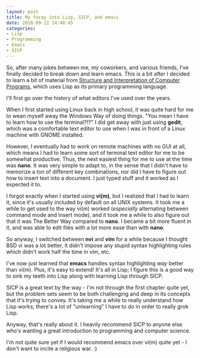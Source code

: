 ```yaml
---
layout: post
title: My foray into Lisp, SICP, and emacs
date: 2010-09-12 14:40:45
categories:
- Lisp
- Programming
- Emacs
- SICP
---
```


So, after many jokes between me, my coworkers, and various friends, I've
finally decided to break down and learn emacs.  This is a bit after I decided
to learn a bit of material from [Structure and Interpretation of Computer
Programs], which uses Lisp as its primary programming language.

I'll first go over the history of what editors I've used over the years.

When I first started using Linux back in high school, it was quite hard for
me to wean myself away the Windows Way of doing things.  "You mean I have to
learn how to use the terminal?!?"  I did get away with just using **gedit**,
which was a comfortable text editor to use when I was in front of a Linux
machine with GNOME installed.

However, I eventually had to work on remote machines with no GUI at all, which
means I had to learn some sort of terminal text editor for me to be somewhat
productive.  Thus, the next easiest thing for me to use at the time was
**nano**.  It was very simple to adapt to, in the sense that I didn't have
to memorize a ton of different key combinations, nor did I have to figure out
how to insert text into a document.  I just typed stuff and it worked as
I expected it to.

I forgot exactly when I started using **vi(m)**, but I realized that I had to
learn it, since it's usually included by default on all UNIX systems.  It took
me a while to get used to the way vi(m) worked (*especially* alternating
between command mode and insert mode), and it took me a while to also figure
out that it was The Better Way compared to **nano**.  I became a bit more
fluent in it, and was able to edit files with a lot more ease than with
**nano**.

So anyway, I switched between **nvi** and **vim** for a while because I thought
BSD vi was a lot better, it didn't impose any stupid syntax highlighting rules
which didn't work half the time in vim, etc.

I've now just learned that **emacs** handles syntax highlighting *way* better
than vi(m).  Plus, it's easy to extend!  It's all in Lisp; I figure this is
a good way to sink my teeth into Lisp along with learning Lisp through SICP.

SICP is a great text by the way - I'm not through the first chapter quite yet,
but the problem sets seem to be both challenging and deep in its concepts
that it's trying to convey.  It's taking me a while to really understand how
Lisp works; there's a lot of "unlearning" I have to do in order to really
grok Lisp.

Anyway, that's really about it.  I heavily recommend SICP to anyone else
who's wanting a great introduction to programming and computer science.

I'm not quite sure yet if I would recommend emacs over vi(m) quite yet -
I don't want to incite a religious war. :)

[Structure and Interpretation of Computer Programs]: http://mitpress.mit.edu/sicp
